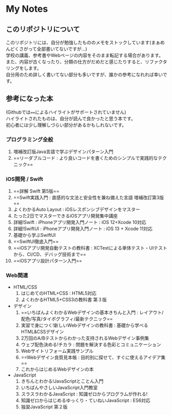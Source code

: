 # My Notes

## このリポジトリについて

このリポジトリには、自分が勉強したもののメモをストックしています(まぁめんどくさがって全部書いてないですが...)  
学校の講義、参考書やWebページの内容をそのまま転記する場合があります。  
また、内容が古くなったり、分類の仕方がだめだと感じたりすると、リファクタリングをします。  
自分用のため詳しく書いてない部分も多いですが、誰かの参考になれれば幸いです。

## 参考になった本

(Githubでは`==`によるハイライトがサポートされていません)  
ハイライトされたものは、自分が読んで良かったと思う本です。  
初心者には少し理解しづらい部分があるかもしれないです。

### プログラミング全般

1. 増補改訂版Java言語で学ぶデザインパターン入門
2. ==リーダブルコード : より良いコードを書くためのシンプルで実践的なテクニック==

### iOS開発 / Swift

1. ==詳解 Swift 第5版==
2. ==Swift実践入門 : 直感的な文法と安全性を兼ね備えた言語 増補改訂第3版==
3. よくわかるAuto Layout : iOSレスポンシブデザインをマスター
4. たった2日でマスターできるiOSアプリ開発集中講座
5. 詳細!Swift : iPhoneアプリ開発入門ノート : iOS 12+Xcode 10対応
6. 詳細!SwiftUI : iPhoneアプリ開発入門ノート : iOS 13 + Xcode 11対応
7. 基礎から学ぶSwiftUI
8. ==SwiftUI徹底入門==
9. ==iOSアプリ開発自動テストの教科書 : XCTestによる単体テスト・UIテストから、CI/CD、デバッグ技術まで==
10. ==iOSアプリ設計パターン入門==

### Web関連

- HTML/CSS
    1. はじめてのHTML+CSS : HTML5対応
    2. よくわかるHTML5+CSS3の教科書 第３版
- デザイン
    1. ==いちばんよくわかるWebデザインの基本きちんと入門 : レイアウト/配色/写真/タイポグラフィ/最新テクニック==
    2. 実習で身につく!新しいWebデザインの教科書 : 基礎から学べるHTML&CSSデザイン
    3. 2万回のA/Bテストからわかった支持されるWebデザイン事例集
    4. ウェブ配色決める!チカラ : 問題を解決する色彩とコミュニケーション
    5. Webサイトリフォーム実践サンプル
    6. ==Webデザイン良質見本帳 : 目的別に探せて、すぐに使えるアイデア集==
    7. これからはじめるWebデザインの本
- JavaScript
    1. きちんとわかる!JavaScriptとことん入門
    2. いちばんやさしいJavaScript入門教室
    3. スラスラわかるJavaScript : 知識ゼロからプログラムが作れる!
    4. 知識ゼロからはじめるゆっくり・ていねいJavaScript : ES6対応
    5. 独習JavaScript 第２版
